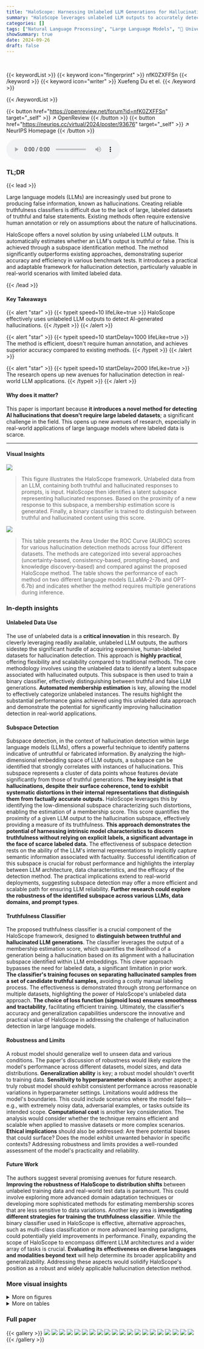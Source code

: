 ```yaml
---
title: "HaloScope: Harnessing Unlabeled LLM Generations for Hallucination Detection"
summary: "HaloScope leverages unlabeled LLM outputs to accurately detect AI hallucinations without human annotation, significantly outperforming existing methods."
categories: []
tags: ["Natural Language Processing", "Large Language Models", "🏢 University of Wisconsin-Madison",]
showSummary: true
date: 2024-09-26
draft: false
---
```


<br>

{{< keywordList >}}
{{< keyword icon="fingerprint" >}} nfK0ZXFFSn {{< /keyword >}}
{{< keyword icon="writer" >}} Xuefeng Du et el. {{< /keyword >}}
 
{{< /keywordList >}}

{{< button href="https://openreview.net/forum?id=nfK0ZXFFSn" target="_self" >}}
↗ OpenReview
{{< /button >}}
{{< button href="https://neurips.cc/virtual/2024/poster/93676" target="_self" >}}
↗ NeurIPS Homepage
{{< /button >}}


<audio controls>
    <source src="https://ai-paper-reviewer.com/nfK0ZXFFSn/podcast.wav" type="audio/wav">
    Your browser does not support the audio element.
</audio>


### TL;DR


{{< lead >}}

Large language models (LLMs) are increasingly used but prone to producing false information, known as hallucinations.  Creating reliable truthfulness classifiers is difficult due to the lack of large, labeled datasets of truthful and false statements. Existing methods often require extensive human annotation or rely on assumptions about the nature of hallucinations. 

HaloScope offers a novel solution by using unlabeled LLM outputs. It automatically estimates whether an LLM's output is truthful or false. This is achieved through a subspace identification method.  The method significantly outperforms existing approaches, demonstrating superior accuracy and efficiency in various benchmark tests. It introduces a practical and adaptable framework for hallucination detection, particularly valuable in real-world scenarios with limited labeled data.

{{< /lead >}}


#### Key Takeaways

{{< alert "star" >}}
{{< typeit speed=10 lifeLike=true >}} HaloScope effectively uses unlabeled LLM outputs to detect AI-generated hallucinations. {{< /typeit >}}
{{< /alert >}}

{{< alert "star" >}}
{{< typeit speed=10 startDelay=1000 lifeLike=true >}} The method is efficient, doesn't require human annotation, and achieves superior accuracy compared to existing methods. {{< /typeit >}}
{{< /alert >}}

{{< alert "star" >}}
{{< typeit speed=10 startDelay=2000 lifeLike=true >}} The research opens up new avenues for hallucination detection in real-world LLM applications. {{< /typeit >}}
{{< /alert >}}

#### Why does it matter?
This paper is important because **it introduces a novel method for detecting AI hallucinations that doesn't require large labeled datasets**; a significant challenge in the field.  This opens up new avenues of research, especially in real-world applications of large language models where labeled data is scarce.

------
#### Visual Insights



![](https://ai-paper-reviewer.com/nfK0ZXFFSn/figures_1_1.jpg)

> This figure illustrates the HaloScope framework.  Unlabeled data from an LLM, containing both truthful and hallucinated responses to prompts, is input.  HaloScope then identifies a latent subspace representing hallucinated responses. Based on the proximity of a new response to this subspace, a membership estimation score is generated. Finally, a binary classifier is trained to distinguish between truthful and hallucinated content using this score.





![](https://ai-paper-reviewer.com/nfK0ZXFFSn/tables_5_1.jpg)

> This table presents the Area Under the ROC Curve (AUROC) scores for various hallucination detection methods across four different datasets.  The methods are categorized into several approaches (uncertainty-based, consistency-based, prompting-based, and knowledge discovery-based) and compared against the proposed HaloScope method. The table shows the performance of each method on two different language models (LLaMA-2-7b and OPT-6.7b) and indicates whether the method requires multiple generations during inference.





### In-depth insights


#### Unlabeled Data Use
The use of unlabeled data is a **critical innovation** in this research.  By cleverly leveraging readily available, unlabeled LLM outputs, the authors sidestep the significant hurdle of acquiring expensive, human-labeled datasets for hallucination detection. This approach is **highly practical**, offering flexibility and scalability compared to traditional methods. The core methodology involves using the unlabeled data to identify a latent subspace associated with hallucinated outputs. This subspace is then used to train a binary classifier, effectively distinguishing between truthful and false LLM generations.  **Automated membership estimation** is key, allowing the model to effectively categorize unlabeled instances.  The results highlight the substantial performance gains achieved using this unlabeled data approach and demonstrate the potential for significantly improving hallucination detection in real-world applications.

#### Subspace Detection
Subspace detection, in the context of hallucination detection within large language models (LLMs), offers a powerful technique to identify patterns indicative of untruthful or fabricated information.  By analyzing the high-dimensional embedding space of LLM outputs, a subspace can be identified that strongly correlates with instances of hallucinations. This subspace represents a cluster of data points whose features deviate significantly from those of truthful generations. **The key insight is that hallucinations, despite their surface coherence, tend to exhibit systematic distortions in their internal representations that distinguish them from factually accurate outputs.** HaloScope leverages this by identifying the low-dimensional subspace characterizing such distortions, enabling the estimation of a membership score. This score quantifies the proximity of a given LLM output to the hallucination subspace, effectively providing a measure of its truthfulness. **This approach demonstrates the potential of harnessing intrinsic model characteristics to discern truthfulness without relying on explicit labels, a significant advantage in the face of scarce labeled data.** The effectiveness of subspace detection rests on the ability of the LLM's internal representations to implicitly capture semantic information associated with factuality.  Successful identification of this subspace is crucial for robust performance and highlights the interplay between LLM architecture, data characteristics, and the efficacy of the detection method. The practical implications extend to real-world deployments, suggesting subspace detection may offer a more efficient and scalable path for ensuring LLM reliability.  **Further research could explore the robustness of the identified subspace across various LLMs, data domains, and prompt types**.

#### Truthfulness Classifier
The proposed truthfulness classifier is a crucial component of the HaloScope framework, designed to **distinguish between truthful and hallucinated LLM generations**.  The classifier leverages the output of a membership estimation score, which quantifies the likelihood of a generation being a hallucination based on its alignment with a hallucination subspace identified within LLM embeddings. This clever approach bypasses the need for labeled data, a significant limitation in prior work.  **The classifier's training focuses on separating hallucinated samples from a set of candidate truthful samples,**  avoiding a costly manual labeling process. The effectiveness is demonstrated through strong performance on multiple datasets, highlighting the power of HaloScope's unlabeled data approach.  **The choice of loss function (sigmoid loss) ensures smoothness and tractability**, facilitating efficient training.  Ultimately, the classifier's accuracy and generalization capabilities underscore the innovative and practical value of HaloScope in addressing the challenge of hallucination detection in large language models.

#### Robustness and Limits
A robust model should generalize well to unseen data and various conditions.  The paper's discussion of robustness would likely explore the model's performance across different datasets, model sizes, and data distributions.  **Generalization ability** is key; a robust model shouldn't overfit to training data.  **Sensitivity to hyperparameter choices** is another aspect; a truly robust model should exhibit consistent performance across reasonable variations in hyperparameter settings.  Limitations would address the model's boundaries.  This could include scenarios where the model fails—e.g., with extremely noisy data, adversarial examples, or tasks outside its intended scope.  **Computational cost** is another key consideration.  The analysis would consider whether the technique remains efficient and scalable when applied to massive datasets or more complex scenarios.  **Ethical implications** should also be addressed:  Are there potential biases that could surface? Does the model exhibit unwanted behavior in specific contexts?  Addressing robustness and limits provides a well-rounded assessment of the model's practicality and reliability.

#### Future Work
The authors suggest several promising avenues for future research.  **Improving the robustness of HaloScope to distribution shifts** between unlabeled training data and real-world test data is paramount.  This could involve exploring more advanced domain adaptation techniques or developing more sophisticated methods for estimating membership scores that are less sensitive to data variations.  Another key area is **investigating different strategies for training the truthfulness classifier**. While the binary classifier used in HaloScope is effective, alternative approaches, such as multi-class classification or more advanced learning paradigms, could potentially yield improvements in performance.  Finally, expanding the scope of HaloScope to encompass different LLM architectures and a wider array of tasks is crucial.  **Evaluating its effectiveness on diverse languages and modalities beyond text** will help determine its broader applicability and generalizability.  Addressing these aspects would solidify HaloScope's position as a robust and widely applicable hallucination detection method.


### More visual insights

<details>
<summary>More on figures
</summary>


![](https://ai-paper-reviewer.com/nfK0ZXFFSn/figures_3_1.jpg)

> This figure visually represents the core idea behind HaloScope's membership estimation.  It shows two distinct clusters of data points, representing truthful (orange) and hallucinated (purple) LLM generations. Each point is an embedding vector from a language model.  A line (v1, the top singular vector) is drawn through the origin, representing the subspace identified by HaloScope that best separates these two clusters. The distance from each data point to this line (its projection onto the line) is used as the membership score.  Hallucinated samples tend to project farther from the origin along v1 than truthful samples, making it possible to distinguish them based on their projection.


![](https://ai-paper-reviewer.com/nfK0ZXFFSn/figures_6_1.jpg)

> This figure demonstrates three key aspects of the HaloScope framework. (a) shows the model's ability to generalize across different datasets. The source dataset is used to extract a subspace, which is then applied to other target datasets.  The results indicate strong transferability. (b) explores the impact of the number of subspace components (k) on the model's performance. The AUROC is plotted against different values of k, showing that a moderate number of components leads to optimal results. (c) investigates the effectiveness of using different layers of the LLM for subspace extraction.  Performance varies across different layers, highlighting the importance of choosing the optimal layer for embedding feature extraction.


![](https://ai-paper-reviewer.com/nfK0ZXFFSn/figures_7_1.jpg)

> This figure compares the performance of HaloScope with a simpler method that directly uses the membership score for hallucination detection, without training a binary classifier.  The simpler method involves projecting the representation of a test sample onto the extracted subspace.  The bar chart shows the AUROC scores for both methods across four datasets: TRUTHFULQA, TriviaQA, COQA, and TydiQA-GP.  HaloScope consistently outperforms the direct projection approach, demonstrating the effectiveness of leveraging unlabeled data for training a more generalizable truthfulness classifier.


![](https://ai-paper-reviewer.com/nfK0ZXFFSn/figures_8_1.jpg)

> This figure compares the performance of HaloScope with a supervised oracle (trained on labeled data) for hallucination detection. The results show that HaloScope achieves comparable performance to the supervised oracle on the TRUTHFULQA dataset (AUROC of 78.64% vs. 81.04%). This demonstrates that HaloScope's accuracy in detecting hallucinations is quite high, especially considering it does not rely on manual annotations.  The bar chart presents AUROC scores for both HaloScope and the labeled data approach across four datasets: TRUTHFULQA, TriviaQA, COQA, and TydiQA-GP.


![](https://ai-paper-reviewer.com/nfK0ZXFFSn/figures_8_2.jpg)

> This figure illustrates the HaloScope framework.  Unlabeled data from an LLM (both truthful and hallucinated) is input.  HaloScope identifies a latent subspace representing hallucinated statements. A membership estimation score determines if a data point falls within this subspace. Finally, a binary classifier is trained using this subspace and the membership scores to determine if a given LLM generation is truthful or not.


![](https://ai-paper-reviewer.com/nfK0ZXFFSn/figures_14_1.jpg)

> This figure shows the distribution of the membership estimation score for truthful and hallucinated samples in the unlabeled LLM generations of TYDIQA-GP.  The score is calculated using LLM representations from the 14th layer of LLaMA-2-chat-7b. The distributions show a reasonable separation between truthful and hallucinated generations, indicating the effectiveness of the score in distinguishing between the two types of data.


</details>




<details>
<summary>More on tables
</summary>


![](https://ai-paper-reviewer.com/nfK0ZXFFSn/tables_6_1.jpg)
> This table presents the Area Under the ROC Curve (AUROC) scores for various hallucination detection methods on four different datasets: TRUTHFULQA, TRIVIAQA, COQA, and TYDIQA-GP.  The methods are compared using two different language models: LLaMA-2 and OPT, each with two different sizes (7B and 13B parameters). The table also indicates whether each method uses single sampling or multiple generations during inference.  Higher AUROC values indicate better performance.

![](https://ai-paper-reviewer.com/nfK0ZXFFSn/tables_7_1.jpg)
> This table presents the Area Under the ROC Curve (AUROC) scores for hallucination detection using different embedding locations within the multi-head attention (MHA) architecture of LLMs.  It compares performance across two models (LLaMA-2-chat-7b and OPT-6.7b) and two datasets (TRUTHFULQA and TYDIQA-GP). The three embedding locations are: the output of the transformer block (f), the output of the self-attention module (Attn(f)), and the output of the feedforward layer (Q Attn(f)). The results show variation in performance depending on the model and embedding location.

![](https://ai-paper-reviewer.com/nfK0ZXFFSn/tables_7_2.jpg)
> This table presents the results of an ablation study on different design choices for the membership estimation score in the HaloScope model.  It compares the performance of three different score designs: a non-weighted score, a score that sums up layer-wise scores, and the HaloScope model's proposed score (which uses a weighted sum of singular vectors). The results are shown for two different LLMs (LLaMA-2-chat-7b and OPT-6.7b) and two datasets (TRUTHFULQA and TydiQA-GP).  The table demonstrates that HaloScope's proposed score significantly outperforms the other approaches, highlighting the effectiveness of its design choices.

![](https://ai-paper-reviewer.com/nfK0ZXFFSn/tables_15_1.jpg)
> This table compares the performance of HaloScope against several other hallucination detection methods using the Rouge-L metric for evaluating the similarity between generated text and ground truth.  It shows the Area Under the ROC Curve (AUROC) scores for each method on two datasets: TRUTHFULQA and TYDIQA-GP. The 'Single sampling' column indicates whether a method requires multiple generations during inference.  Bold numbers highlight the best performing methods on each dataset.

![](https://ai-paper-reviewer.com/nfK0ZXFFSn/tables_15_2.jpg)
> This table presents the results of a hallucination detection experiment using a different random dataset split.  It compares HaloScope's performance against several baseline methods on two datasets, TRUTHFULQA and TYDIQA-GP. The table shows the Area Under the Receiver Operating Characteristic curve (AUROC) for each method, indicating its ability to distinguish between truthful and hallucinated generations.  The 'Single sampling' column indicates whether each method uses a single generation or multiple generations during testing.

![](https://ai-paper-reviewer.com/nfK0ZXFFSn/tables_16_1.jpg)
> This table presents the results of a study comparing two different sampling methods used for identifying hallucination subspaces in the HaloScope model.  The methods are multinomial sampling and greedy sampling (the authors' approach). The table shows that the greedy sampling method resulted in slightly better performance (higher AUROC scores) for both the TRUTHFULQA and TYDIQA-GP datasets, when using the LLaMA-2-chat-7b model. This suggests that the greedy sampling strategy might be more effective for the subspace identification task within the HaloScope framework. 

![](https://ai-paper-reviewer.com/nfK0ZXFFSn/tables_16_2.jpg)
> This table shows the impact of the number of unlabeled LLM generations used for training the hallucination detection model.  The AUROC (Area Under the Receiver Operating Characteristic curve) scores for TRUTHFULQA are presented for different sample sizes (N) ranging from 100 to 512. The results indicate that a larger sample size generally leads to improved performance, although the effect is not strictly monotonic.

![](https://ai-paper-reviewer.com/nfK0ZXFFSn/tables_16_3.jpg)
> This table compares the performance of HaloScope against other methods using different uncertainty scores for filtering the unlabeled data before training the truthfulness classifier.  The results show that HaloScope achieves significantly better performance (higher AUROC) on both the TRUTHFULQA and TYDIQA-GP datasets than the baselines (Semantic Entropy, SelfCKGPT, and CCS*).

![](https://ai-paper-reviewer.com/nfK0ZXFFSn/tables_17_1.jpg)
> This table presents the performance of HaloScope and baseline methods on two additional tasks: text continuation and text summarization.  It shows the area under the ROC curve (AUROC) for each method on each task, demonstrating that HaloScope outperforms the baselines on both tasks. The results highlight the generalizability of HaloScope to various NLG tasks.

</details>




### Full paper

{{< gallery >}}
<img src="https://ai-paper-reviewer.com/nfK0ZXFFSn/1.png" class="grid-w50 md:grid-w33 xl:grid-w25" />
<img src="https://ai-paper-reviewer.com/nfK0ZXFFSn/2.png" class="grid-w50 md:grid-w33 xl:grid-w25" />
<img src="https://ai-paper-reviewer.com/nfK0ZXFFSn/3.png" class="grid-w50 md:grid-w33 xl:grid-w25" />
<img src="https://ai-paper-reviewer.com/nfK0ZXFFSn/4.png" class="grid-w50 md:grid-w33 xl:grid-w25" />
<img src="https://ai-paper-reviewer.com/nfK0ZXFFSn/5.png" class="grid-w50 md:grid-w33 xl:grid-w25" />
<img src="https://ai-paper-reviewer.com/nfK0ZXFFSn/6.png" class="grid-w50 md:grid-w33 xl:grid-w25" />
<img src="https://ai-paper-reviewer.com/nfK0ZXFFSn/7.png" class="grid-w50 md:grid-w33 xl:grid-w25" />
<img src="https://ai-paper-reviewer.com/nfK0ZXFFSn/8.png" class="grid-w50 md:grid-w33 xl:grid-w25" />
<img src="https://ai-paper-reviewer.com/nfK0ZXFFSn/9.png" class="grid-w50 md:grid-w33 xl:grid-w25" />
<img src="https://ai-paper-reviewer.com/nfK0ZXFFSn/10.png" class="grid-w50 md:grid-w33 xl:grid-w25" />
<img src="https://ai-paper-reviewer.com/nfK0ZXFFSn/11.png" class="grid-w50 md:grid-w33 xl:grid-w25" />
<img src="https://ai-paper-reviewer.com/nfK0ZXFFSn/12.png" class="grid-w50 md:grid-w33 xl:grid-w25" />
<img src="https://ai-paper-reviewer.com/nfK0ZXFFSn/13.png" class="grid-w50 md:grid-w33 xl:grid-w25" />
<img src="https://ai-paper-reviewer.com/nfK0ZXFFSn/14.png" class="grid-w50 md:grid-w33 xl:grid-w25" />
<img src="https://ai-paper-reviewer.com/nfK0ZXFFSn/15.png" class="grid-w50 md:grid-w33 xl:grid-w25" />
<img src="https://ai-paper-reviewer.com/nfK0ZXFFSn/16.png" class="grid-w50 md:grid-w33 xl:grid-w25" />
<img src="https://ai-paper-reviewer.com/nfK0ZXFFSn/17.png" class="grid-w50 md:grid-w33 xl:grid-w25" />
<img src="https://ai-paper-reviewer.com/nfK0ZXFFSn/18.png" class="grid-w50 md:grid-w33 xl:grid-w25" />
<img src="https://ai-paper-reviewer.com/nfK0ZXFFSn/19.png" class="grid-w50 md:grid-w33 xl:grid-w25" />
<img src="https://ai-paper-reviewer.com/nfK0ZXFFSn/20.png" class="grid-w50 md:grid-w33 xl:grid-w25" />
{{< /gallery >}}